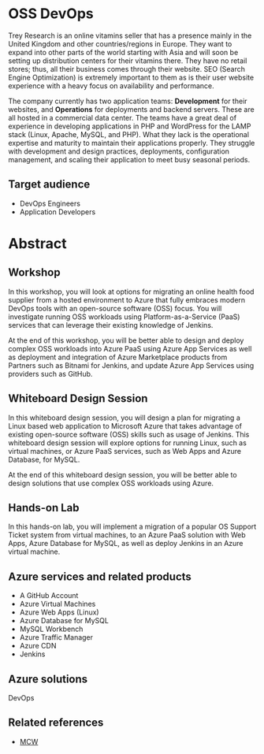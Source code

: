 # OSS DevOps

Trey Research is an online vitamins seller that has a presence mainly in the United Kingdom and other countries/regions in Europe. They want to expand into other parts of the world starting with Asia and will soon be setting up distribution centers for their vitamins there. They have no retail stores; thus, all their business comes through their website. SEO (Search Engine Optimization) is extremely important to them as is their user website experience with a heavy focus on availability and performance.

The company currently has two application teams: **Development** for their websites, and **Operations** for deployments and backend servers. These are all hosted in a commercial data center. The teams have a great deal of experience in developing applications in PHP and WordPress for the LAMP stack (Linux, Apache, MySQL, and PHP). What they lack is the operational expertise and maturity to maintain their applications properly. They struggle with development and design practices, deployments, configuration management, and scaling their application to meet busy seasonal periods.

## Target audience

- DevOps Engineers
- Application Developers

# Abstract 


## Workshop

In this workshop, you will look at options for migrating an online health food supplier from a hosted environment to Azure that fully embraces modern DevOps tools with an open-source software (OSS) focus. You will investigate running OSS workloads using Platform-as-a-Service (PaaS) services that can leverage their existing knowledge of Jenkins.

At the end of this workshop, you will be better able to design and deploy  complex OSS workloads into Azure PaaS using Azure App Services as well as deployment and integration of Azure Marketplace products from Partners such as Bitnami for Jenkins, and update Azure App Services using providers such as GitHub.

## Whiteboard Design Session

In this whiteboard design session, you will design a plan for migrating a Linux based web application to Microsoft Azure that takes advantage of existing open-source software (OSS) skills such as usage of Jenkins. This whiteboard design session will explore options for running Linux, such as virtual machines, or Azure PaaS services, such as Web Apps and Azure Database, for MySQL.

At the end of this whiteboard design session, you will be better able to design solutions that use complex OSS workloads using Azure.

## Hands-on Lab

In this hands-on lab, you will implement a migration of a popular OS Support Ticket system from virtual machines, to an Azure PaaS solution with Web Apps, Azure Database for MySQL, as well as deploy Jenkins in an Azure virtual machine.

## Azure services and related products
- A GitHub Account
- Azure Virtual Machines
- Azure Web Apps (Linux)
- Azure Database for MySQL 
- MySQL Workbench
- Azure Traffic Manager
- Azure CDN
- Jenkins

## Azure solutions
DevOps

## Related references
- [MCW](https://github.com/Microsoft/MCW)

